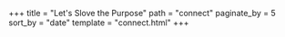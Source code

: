 +++
title = "Let's Slove the Purpose"
path = "connect"
paginate_by = 5
sort_by = "date"
template = "connect.html"
+++